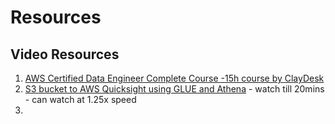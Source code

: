 # Resources

## Video Resources

1. [AWS Certified Data Engineer Complete Course -15h course by ClayDesk](https://www.youtube.com/watch?v=Xl40yelD4PU)
2. [S3 bucket to AWS Quicksight using GLUE and Athena](https://www.youtube.com/watch?v=Cg4DNZcLh5A) - watch till 20mins - can watch at 1.25x speed
3. 
